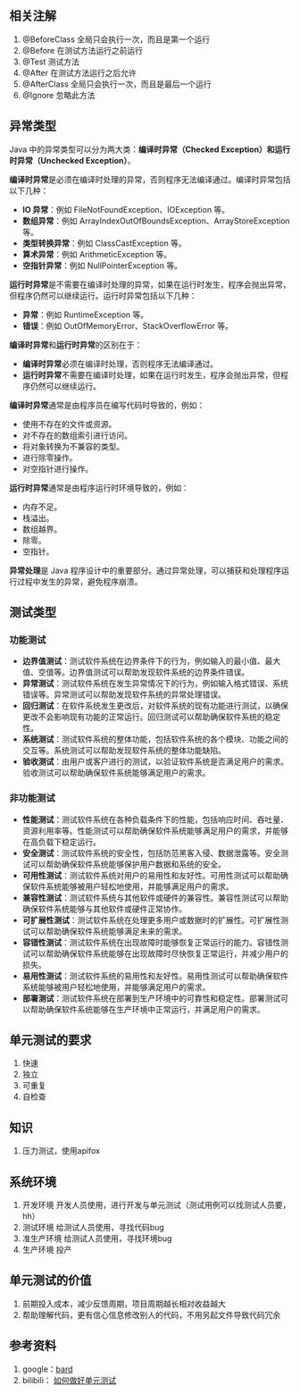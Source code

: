 ## 相关注解
1. @BeforeClass 全局只会执行一次，而且是第一个运行
2. @Before 在测试方法运行之前运行
3. @Test 测试方法
4. @After 在测试方法运行之后允许
5. @AfterClass 全局只会执行一次，而且是最后一个运行
6. @Ignore 忽略此方法

## 异常类型
Java 中的异常类型可以分为两大类：**编译时异常（Checked Exception）**和**运行时异常（Unchecked Exception）**。

**编译时异常**是必须在编译时处理的异常，否则程序无法编译通过。编译时异常包括以下几种：

* **IO 异常**：例如 FileNotFoundException、IOException 等。
* **数组异常**：例如 ArrayIndexOutOfBoundsException、ArrayStoreException 等。
* **类型转换异常**：例如 ClassCastException 等。
* **算术异常**：例如 ArithmeticException 等。
* **空指针异常**：例如 NullPointerException 等。

**运行时异常**是不需要在编译时处理的异常，如果在运行时发生，程序会抛出异常，但程序仍然可以继续运行。运行时异常包括以下几种：

* **异常**：例如 RuntimeException 等。
* **错误**：例如 OutOfMemoryError、StackOverflowError 等。

**编译时异常**和**运行时异常**的区别在于：

* **编译时异常**必须在编译时处理，否则程序无法编译通过。
* **运行时异常**不需要在编译时处理，如果在运行时发生，程序会抛出异常，但程序仍然可以继续运行。

**编译时异常**通常是由程序员在编写代码时导致的，例如：

* 使用不存在的文件或资源。
* 对不存在的数组索引进行访问。
* 将对象转换为不兼容的类型。
* 进行除零操作。
* 对空指针进行操作。

**运行时异常**通常是由程序运行时环境导致的，例如：

* 内存不足。
* 栈溢出。
* 数组越界。
* 除零。
* 空指针。

**异常处理**是 Java 程序设计中的重要部分。通过异常处理，可以捕获和处理程序运行过程中发生的异常，避免程序崩溃。

## 测试类型
### 功能测试
- **边界值测试**：测试软件系统在边界条件下的行为，例如输入的最小值、最大值、空值等。边界值测试可以帮助发现软件系统的边界条件错误。
- **异常测试**：测试软件系统在发生异常情况下的行为，例如输入格式错误、系统错误等。异常测试可以帮助发现软件系统的异常处理错误。
- **回归测试**：在软件系统发生更改后，对软件系统的现有功能进行测试，以确保更改不会影响现有功能的正常运行。回归测试可以帮助确保软件系统的稳定性。
- **系统测试**：测试软件系统的整体功能，包括软件系统的各个模块、功能之间的交互等。系统测试可以帮助发现软件系统的整体功能缺陷。
- **验收测试**：由用户或客户进行的测试，以验证软件系统是否满足用户的需求。验收测试可以帮助确保软件系统能够满足用户的需求。
### 非功能测试
- **性能测试**：测试软件系统在各种负载条件下的性能，包括响应时间、吞吐量、资源利用率等。性能测试可以帮助确保软件系统能够满足用户的需求，并能够在高负载下稳定运行。
- **安全测试**：测试软件系统的安全性，包括防范黑客入侵、数据泄露等。安全测试可以帮助确保软件系统能够保护用户数据和系统的安全。
- **可用性测试**：测试软件系统对用户的易用性和友好性。可用性测试可以帮助确保软件系统能够被用户轻松地使用，并能够满足用户的需求。
- **兼容性测试**：测试软件系统与其他软件或硬件的兼容性。兼容性测试可以帮助确保软件系统能够与其他软件或硬件正常协作。
- **可扩展性测试**：测试软件系统在处理更多用户或数据时的扩展性。可扩展性测试可以帮助确保软件系统能够满足未来的需求。
- **容错性测试**：测试软件系统在出现故障时能够恢复正常运行的能力。容错性测试可以帮助确保软件系统能够在出现故障时尽快恢复正常运行，并减少用户的损失。
- **易用性测试**：测试软件系统的易用性和友好性。易用性测试可以帮助确保软件系统能够被用户轻松地使用，并能够满足用户的需求。
- **部署测试**：测试软件系统在部署到生产环境中的可靠性和稳定性。部署测试可以帮助确保软件系统能够在生产环境中正常运行，并满足用户的需求。

## 单元测试的要求
1. 快速
2. 独立
3. 可重复
4. 自检查

## 知识
1. 压力测试，使用apifox

## 系统环境
1. 开发环境 开发人员使用，进行开发与单元测试（测试用例可以找测试人员要，hh）
2. 测试环境 给测试人员使用，寻找代码bug
3. 准生产环境 给测试人员使用，寻找环境bug
4. 生产环境 投产

## 单元测试的价值
1. 前期投入成本，减少反馈周期，项目周期越长相对收益越大
2. 帮助理解代码，更有信心信息修改别人的代码，不用另起文件导致代码冗余

## 参考资料
1. google：[bard](https://bard.google.com/)
2. bilibili： [如何做好单元测试](https://www.bilibili.com/video/BV1S24y177g6)